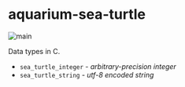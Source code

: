 # aquarium-sea-turtle

![main](https://github.com/pretore/aquarium-sea-turtle/actions/workflows/cmake.yml/badge.svg?branch=main)

Data types in C.

- ``sea_turtle_integer`` - _arbitrary-precision integer_
- ``sea_turtle_string`` - _utf-8 encoded string_
